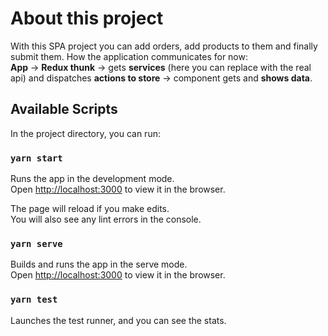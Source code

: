 # About this project

With this SPA project you can add orders, add products to them and finally submit them. How the application communicates for now:\
**App** -> **Redux thunk** -> gets **services** (here you can replace with the real api) and dispatches **actions to store** -> component gets and **shows data**.

## Available Scripts

In the project directory, you can run:

### `yarn start`

Runs the app in the development mode.\
Open [http://localhost:3000](http://localhost:3000) to view it in the browser.

The page will reload if you make edits.\
You will also see any lint errors in the console.

### `yarn serve`

Builds and runs the app in the serve mode.\
Open [http://localhost:3000](http://localhost:3000) to view it in the browser.

### `yarn test`

Launches the test runner, and you can see the stats.
